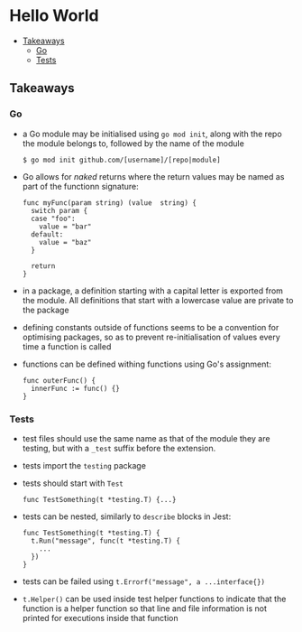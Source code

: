 # Hello World

<!-- START doctoc generated TOC please keep comment here to allow auto update -->
<!-- DON'T EDIT THIS SECTION, INSTEAD RE-RUN doctoc TO UPDATE -->


- [Takeaways](#takeaways)
  - [Go](#go)
  - [Tests](#tests)

<!-- END doctoc generated TOC please keep comment here to allow auto update -->

## Takeaways

### Go

- a Go module may be initialised using `go mod init`, along with the repo the module
    belongs to, followed by the name of the module

    ```golang
    $ go mod init github.com/[username]/[repo|module]
    ```
- Go allows for _naked_ returns where the return values may be named as part of
    the functionn signature:

    ```golang
    func myFunc(param string) (value  string) {
      switch param {
      case "foo":
        value = "bar"
      default:
        value = "baz"
      }

      return
    }
    ```
- in a package, a definition starting with a capital letter is exported from the
    module. All definitions that start with a lowercase value are private to the
    package
- defining constants outside of functions seems to be a convention for
    optimising packages, so as to prevent re-initialisation of values every time
    a function is called
- functions can be defined withing functions using Go's assignment:

    ```golang
    func outerFunc() {
      innerFunc := func() {}
    }
    ```

### Tests

- test files should use the same name as that of the module they are testing,
    but with a `_test` suffix before the extension.
- tests import the `testing` package
- tests should start with `Test`

    ```golang
    func TestSomething(t *testing.T) {...}
    ```
- tests can be nested, similarly to `describe` blocks in Jest:

    ```golang
    func TestSomething(t *testing.T) {
      t.Run("message", func(t *testing.T) {
        ...
      })
    }
    ```
- tests can be failed using `t.Errorf("message", a ...interface{})`
- `t.Helper()` can be used inside test helper functions to indicate that the
    function is a helper function so that line and file information is not
    printed for executions inside that function
